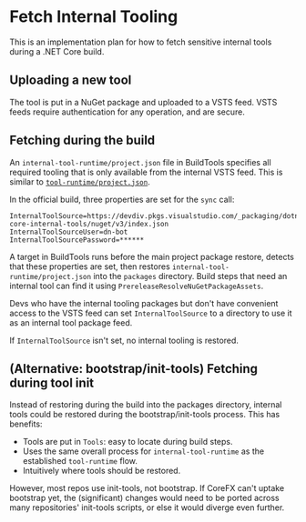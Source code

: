 # Fetch Internal Tooling

This is an implementation plan for how to fetch sensitive internal tools during a .NET Core build.

## Uploading a new tool

The tool is put in a NuGet package and uploaded to a VSTS feed. VSTS feeds require authentication for any operation, and are secure.

## Fetching during the build

An `internal-tool-runtime/project.json` file in BuildTools specifies all required tooling that is only available from the internal VSTS feed. This is similar to [`tool-runtime/project.json`](https://github.com/dotnet/buildtools/blob/6a1400e631a097587246e973973e9fafe7ab6254/src/Microsoft.DotNet.Build.Tasks/PackageFiles/tool-runtime/project.json).

In the official build, three properties are set for the `sync` call:

```
InternalToolSource=https://devdiv.pkgs.visualstudio.com/_packaging/dotnet-core-internal-tools/nuget/v3/index.json
InternalToolSourceUser=dn-bot
InternalToolSourcePassword=******
```

A target in BuildTools runs before the main project package restore, detects that these properties are set, then restores `internal-tool-runtime/project.json` into the `packages` directory. Build steps that need an internal tool can find it using `PrereleaseResolveNuGetPackageAssets`.

Devs who have the internal tooling packages but don't have convenient access to the VSTS feed can set `InternalToolSource` to a directory to use it as an internal tool package feed.

If `InternalToolSource` isn't set, no internal tooling is restored.

## (Alternative: bootstrap/init-tools) Fetching during tool init

Instead of restoring during the build into the packages directory, internal tools could be restored during the bootstrap/init-tools process. This has benefits:

 * Tools are put in `Tools`: easy to locate during build steps.
 * Uses the same overall process for `internal-tool-runtime` as the established `tool-runtime` flow.
 * Intuitively where tools should be restored.

However, most repos use init-tools, not bootstrap. If CoreFX can't uptake bootstrap yet, the (significant) changes would need to be ported across many repositories' init-tools scripts, or else it would diverge even further.
